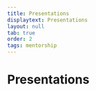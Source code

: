 ```yaml
---
title: Presentations
displaytext: Presentations
layout: null
tab: true
order: 2
tags: mentorship
---
```


# Presentations
